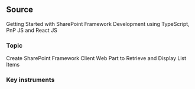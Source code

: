## Source
Getting Started with SharePoint Framework Development using TypeScript, PnP JS and React JS

### Topic
Create SharePoint Framework Client Web Part to Retrieve and Display List Items

### Key instruments

